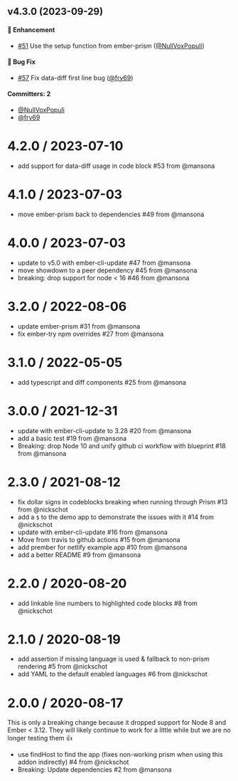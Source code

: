 
## v4.3.0 (2023-09-29)

#### :rocket: Enhancement
* [#51](https://github.com/empress/ember-showdown-prism/pull/51) Use the setup function from ember-prism ([@NullVoxPopuli](https://github.com/NullVoxPopuli))

#### :bug: Bug Fix
* [#57](https://github.com/empress/ember-showdown-prism/pull/57) Fix data-diff first line bug ([@fry69](https://github.com/fry69))

#### Committers: 2
- [@NullVoxPopuli](https://github.com/NullVoxPopuli)
- [@fry69](https://github.com/fry69)

4.2.0 / 2023-07-10
==================

* add support for data-diff usage in code block #53 from @mansona

4.1.0 / 2023-07-03
==================

* move ember-prism back to dependencies #49 from @mansona

4.0.0 / 2023-07-03
==================

* update to v5.0 with ember-cli-update #47 from @mansona
* move showdown to a peer dependency #45 from @mansona
* breaking: drop support for node &lt; 16 #46 from @mansona

3.2.0 / 2022-08-06
==================
* update ember-prism #31 from @mansona
* fix ember-try npm overrides #27 from @mansona

3.1.0 / 2022-05-05
==================
* add typescript and diff components #25 from @mansona

3.0.0 / 2021-12-31
==================

  * update with ember-cli-update to 3.28 #20 from @mansona
  * add a basic test #19 from @mansona
  * Breaking: drop Node 10 and unify github ci workflow with blueprint #18 from @mansona

2.3.0 / 2021-08-12
==================

  * fix dollar signs in codeblocks breaking when running through Prism #13 from @nickschot
  * add a `$` to the demo app to demonstrate the issues with it #14 from @nickschot
  * update with ember-cli-update #16 from @mansona
  * Move from travis to github actions #15 from @mansona
  * add prember for netlify example app #10 from @mansona
  * add a better README #9 from @mansona

2.2.0 / 2020-08-20
==================

  * add linkable line numbers to highlighted code blocks #8 from @nickschot

2.1.0 / 2020-08-19
==================

  * add assertion if missing language is used & fallback to non-prism rendering #5 from @nickschot
  * add YAML to the default enabled languages #6 from @nickschot

2.0.0 / 2020-08-17
==================

This is only a breaking change because it dropped support for Node 8 and Ember < 3.12. They will likely continue to work for a little while but we are no longer testing them 👍

  * use findHost to find the app (fixes non-working prism when using this addon indirectly) #4 from @nickschot
  * Breaking: Update dependencies #2 from @mansona
